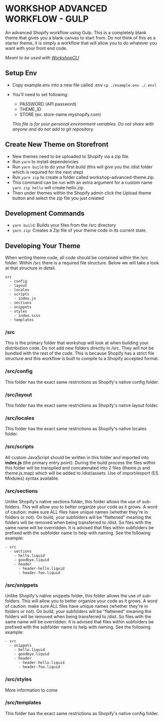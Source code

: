 # WORKSHOP ADVANCED WORKFLOW - GULP

An advanced Shopify workflow using Gulp. This is a completely blank theme that gives you a blank canvas to start from. Do not think of this as a starter theme, it is simply a workflow that will allow you to do whatever you want with your front end code.

*Meant to be used with [WorkshopCLI](https://github.com/WorkshopCLI/workshop-cli)*

## Setup Env

- Copy example.env into a new file called .env `cp ./example.env ./.envl`
- You'll need to set following:
  - PASSWORD (API password)
  - THEME_ID
  - STORE (ex. store-name.myshopify.com)

  *This file is for your personal environment variables. Do not share with anyone and do not add to git repository.*

## Create New Theme on Storefront

- New themes need to be uploaded to Shopify via a zip file.
- Run `yarn` to install dependencies
- Run `yarn build` to do your first build (this will give you the /dist folder which is required for the next step)
- Run `yarn zip` to create a folder called workshop-advanced-theme.zip.
- This command can be run with an extra argument for a custom name `yarn zip hello` will create hello.zip.
- Then under themes within the Shopify admin click the Upload theme button and select the zip file you just created

## Development Commands

- `yarn build`: Builds your files from the /src directory
- `yarn zip`: Creates a Zip file of your theme code in its current state.

## Developing Your Theme

When writing theme code, all code should be contained within the /src folder. Within /src there is a required file structure. Below we will take a look at that structure in detail.

```
src
  - config
  - layout
  - locales
  - scripts
    - index.js
  - sections
  - snippets
  - styles
    - index.scss
  - templates
```

### /src

This is the primary folder that workshop will look at when building your distribution code. Do not add new folders directly in /src. They will not be bundled with the rest of the code. This is because Shopify has a strict file structure and this workflow is built to compile to a Shopify accepted format.

### /src/config

This folder has the exact same restrictions as Shopify's native config folder.

### /src/layout

This folder has the exact same restrictions as Shopify's native layout folder.

### /src/locales

This folder has the exact same restrictions as Shopify's native locales folder.

### /src/scripts

All custom JavaScript should be written in this folder and imported into **index.js** (the primary entry point). During the build process the files within this folder will be transpiled and concatenated into 2 files (theme.js and theme.js.map) which will be added to /dist/assets. Use of import/export (ES Modules) syntax available.

### /src/sections

Unlike Shopify's native sections folder, this folder allows the use of sub-folders. This will allow you to better organize your code as it grows. A word of caution: make sure ALL files have unique names (whether they're in folders or not). On build, your subfolders will be "flattened" meaning the folders will be removed when being transferred to /dist. So files with the same name will be overridden. It is advised that files within subfolders be prefixed with the subfolder name to help with naming. See the following example:

```
- src
  - sections
    - hello.liquid
    - goodbye.liquid
    - header
      - header-hello.liquid
      - header-foo.liquid
```

### /src/snippets

Unlike Shopify's native snippets folder, this folder allows the use of sub-folders. This will allow you to better organize your code as it grows. A word of caution: make sure ALL files have unique names (whether they're in folders or not). On build, your subfolders will be "flattened" meaning the folders will be removed when being transferred to /dist. So files with the same name will be overridden. It is advised that files within subfolders be prefixed with the subfolder name to help with naming. See the following example:

```
- src
  - snippets
    - hello.liquid
    - goodbye.liquid
    - header
      - header-hello.liquid
      - header-foo.liquid
```

### /src/styles

More information to come

### /src/templates

This folder has the exact same restrictions as Shopify's native config folder.